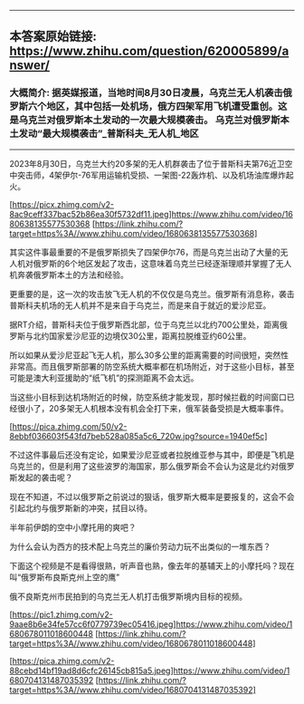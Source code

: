 ----------------------------------------
## 本答案原始链接: https://www.zhihu.com/question/620005899/answer/
### 大概简介: 据英媒报道，当地时间8月30日凌晨，乌克兰无人机袭击俄罗斯六个地区，其中包括一处机场，俄方四架军用飞机遭受重创。这是乌克兰对俄罗斯本土发动的一次最大规模袭击。 乌克兰对俄罗斯本土发动“最大规模袭击”_普斯科夫_无人机_地区
----------------------------------------
2023年8月30日，乌克兰大约20多架的无人机群袭击了位于普斯科夫第76近卫空中突击师，4架伊尔-76军用运输机受损、一架图-22轰炸机、以及机场油库爆炸起火。

[https://picx.zhimg.com/v2-8ac9ceff337bac52b86ea30f5732df11.jpeg]https://www.zhihu.com/video/1680638135577530368 [https://link.zhihu.com/?target=https%3A//www.zhihu.com/video/1680638135577530368]

其实这件事最重要的不是俄罗斯损失了四架伊尔76，而是乌克兰出动了大量的无人机对俄罗斯的6个地区发起了攻击，这意味着乌克兰已经逐渐理顺并掌握了无人机奔袭俄罗斯本土的方法和经验。

更重要的是，这一次的攻击放飞无人机的不仅仅是乌克兰。俄罗斯有消息称，袭击普斯科夫机场的无人机并不是来自于乌克兰，而是来自于就近的爱沙尼亚。

据RT介绍，普斯科夫位于俄罗斯西北部，位于乌克兰以北约700公里处，距离俄罗斯与北约国家爱沙尼亚的边境仅30公里，距离拉脱维亚约60公里。

所以如果从爱沙尼亚起飞无人机，那么30多公里的距离需要的时间很短，突然性非常高。而且俄罗斯部署的防空系统大概率都在机场附近，对于这些小目标，甚至可能是澳大利亚援助的“纸飞机”的探测距离不会太远。

当这些小目标到达机场附近的时候，防空系统才能发现，那时候拦截的时间窗口已经很小了，20多架无人机根本没有机会全打下来，俄军装备受损是大概率事件。

[https://pica.zhimg.com/50/v2-8ebbf036603f543fd7beb528a085a5c6_720w.jpg?source=1940ef5c]

不过这件事最后还没有定论，如果爱沙尼亚或者拉脱维亚参与其中，即便是飞机是乌克兰的，但是利用了这些波罗的海国家，那么俄罗斯会不会认为这是北约对俄罗斯发起的袭击呢？

现在不知道，不过以俄罗斯之前说过的狠话，俄罗斯大概率是要报复的，这会不会引起北约与俄罗斯新的冲突，拭目以待。

半年前伊朗的空中小摩托用的爽吧？

为什么会认为西方的技术配上乌克兰的廉价劳动力玩不出类似的一堆东西？

下面这个视频是不是看得很熟，听声音也熟，像去年的基辅天上的小摩托吗？现在叫“俄罗斯布良斯克州上空的鹰”

俄不良斯克州市民拍到的乌克兰无人机打击俄罗斯境内目标的视频。

[https://pic1.zhimg.com/v2-9aae8b6e34fe57cc6f0779739ec05416.jpeg]https://www.zhihu.com/video/1680678011018600448 [https://link.zhihu.com/?target=https%3A//www.zhihu.com/video/1680678011018600448]



[https://pica.zhimg.com/v2-88cebd14bf19ad8d6cfc26145cb815a5.jpeg]https://www.zhihu.com/video/1680704131487035392 [https://link.zhihu.com/?target=https%3A//www.zhihu.com/video/1680704131487035392]

